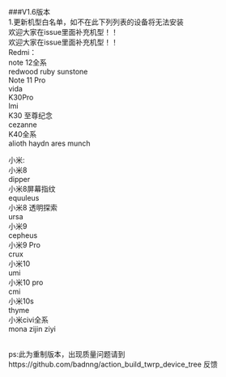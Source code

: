 ###V1.6版本
<br />
1.更新机型白名单，如不在此下列列表的设备将无法安装
<br />
欢迎大家在issue里面补充机型！！<br />
欢迎大家在issue里面补充机型！！
<br />
Redmi：<br />
note 12全系<br />
redwood ruby sunstone<br />
Note 11 Pro<br />
vida<br />
K30Pro<br />
lmi<br />
K30 至尊纪念<br />
cezanne<br />
K40全系<br />
alioth haydn ares munch<br />

小米:<br />
小米8<br />
dipper<br />
小米8屏幕指纹<br />
equuleus<br />
小米8 透明探索<br />
ursa<br />
小米9<br />
cepheus<br />
小米9 Pro<br />
crux<br />
小米10<br />
umi<br />
小米10 pro<br />
cmi<br />
小米10s<br />
thyme<br />
小米civi全系<br />
mona zijin ziyi<br />
<br />

ps:此为重制版本，出现质量问题请到https://github.com/badnng/action_build_twrp_device_tree 反馈
